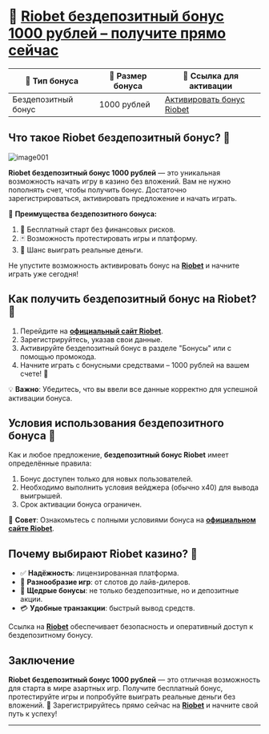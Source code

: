 # 🎁 [Riobet бездепозитный бонус 1000 рублей – получите прямо сейчас](https://brandplay.link/dtx89f2L)

| 🔑 Тип бонуса          | 🎁 Размер бонуса       | 🔗 Ссылка для активации             |
|------------------------|-----------------------|-------------------------------------|
| Бездепозитный бонус    | 1000 рублей           | [Активировать бонус Riobet](https://brandplay.link/dtx89f2L) |

## Что такое Riobet бездепозитный бонус? 💎
![image001](https://github.com/user-attachments/assets/e2a91b9a-c483-4394-84c6-1a49784dea00)

**Riobet бездепозитный бонус 1000 рублей** — это уникальная возможность начать игру в казино без вложений. Вам не нужно пополнять счет, чтобы получить бонус. Достаточно зарегистрироваться, активировать предложение и начать играть.

🎯 **Преимущества бездепозитного бонуса:**
1. 🎰 Бесплатный старт без финансовых рисков.
2. 🃏 Возможность протестировать игры и платформу.
3. 🚀 Шанс выиграть реальные деньги.

Не упустите возможность активировать бонус на **[Riobet](https://brandplay.link/dtx89f2L)** и начните играть уже сегодня!

## Как получить бездепозитный бонус на Riobet? 🚀

1. Перейдите на **[официальный сайт Riobet](https://brandplay.link/dtx89f2L)**.
2. Зарегистрируйтесь, указав свои данные.
3. Активируйте бездепозитный бонус в разделе "Бонусы" или с помощью промокода.
4. Начните играть с бонусными средствами – 1000 рублей на вашем счете! 🎲

💡 **Важно**: Убедитесь, что вы ввели все данные корректно для успешной активации бонуса.

## Условия использования бездепозитного бонуса 🔑

Как и любое предложение, **бездепозитный бонус Riobet** имеет определённые правила:
1. Бонус доступен только для новых пользователей.
2. Необходимо выполнить условия вейджера (обычно x40) для вывода выигрышей.
3. Срок активации бонуса ограничен.

🔗 **Совет**: Ознакомьтесь с полными условиями бонуса на **[официальном сайте Riobet](https://brandplay.link/dtx89f2L)**.

## Почему выбирают Riobet казино? 🌟

- ✅ **Надёжность**: лицензированная платформа.
- 🎰 **Разнообразие игр**: от слотов до лайв-дилеров.
- 🎁 **Щедрые бонусы**: не только бездепозитные, но и депозитные акции.
- 💳 **Удобные транзакции**: быстрый вывод средств.

Ссылка на **[Riobet](https://brandplay.link/dtx89f2L)** обеспечивает безопасность и оперативный доступ к бездепозитному бонусу.

## Заключение

**Riobet бездепозитный бонус 1000 рублей** — это отличная возможность для старта в мире азартных игр. Получите бесплатный бонус, протестируйте игры и попробуйте выиграть реальные деньги без вложений. 🎰 Зарегистрируйтесь прямо сейчас на **[Riobet](https://brandplay.link/dtx89f2L)** и начните свой путь к успеху!

---

